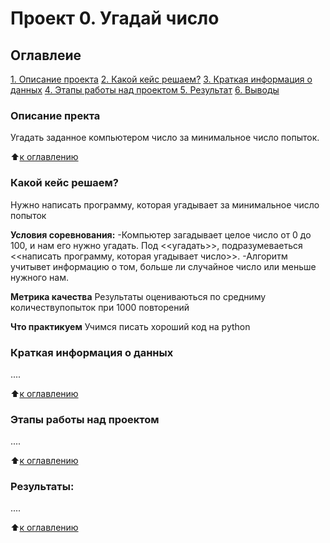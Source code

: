 # Проект 0. Угадай число

## Оглавлеие
[1. Описание проекта]()
[2. Какой кейс решаем?]()
[3. Краткая информация о данных]()
[4. Этапы работы над проектом ]()
[5. Результат]()
[6. Выводы]()

### Описание пректа
Угадать заданное компьютером число за минимальное число попыток.

:arrow_up:[к оглавлению]()


### Какой кейс решаем?
Нужно написать программу, которая угадывает за минимальное число попыток

**Условия соревнования:**
-Компьютер загадывает целое число от 0 до 100, и нам его нужно угадать. Под <<угадать>>, подразумеваеться <<написать программу, которая угадывает число>>.
-Алгоритм учитывет информацию о том, больше ли случайное число или меньше нужного нам.

**Метрика качества**
Результаты оцениваються по средниму количествупопыток при 1000 повторений

**Что практикуем**
Учимся писать хороший код на python


### Краткая информация о данных
....

:arrow_up:[к оглавлению]()


### Этапы работы над проектом
....

:arrow_up:[к оглавлению]()


### Результаты:
....

:arrow_up:[к оглавлению]()